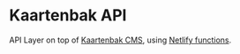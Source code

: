 # Kaartenbak API

API Layer on top of [Kaartenbak CMS](https://ihm-kaarten-bak.admin.datocms.com/), using [Netlify functions](https://docs.netlify.com/functions/overview/).
